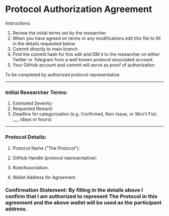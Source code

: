 # Protocol Authorization Agreement

Instructions:
1. Review the initial terms set by the researcher
2. When you have agreed on terms or any modifications edit this file to fill in the details requested below
3. Commit directly to main branch
4. Find the commit hash for this edit and DM it to the researcher on either Twitter or Telegram from a well known protocol associated account. 
3. Your GitHub account and commit will serve as proof of authorization

To be completed by authorized protocol representative.

---
### Initial Researcher Terms:

1. Estimated Severity: 
2. Requested Reward: 
3. Deadline for categorization (e.g. Confirmed, Non-Issue, or Won't Fix):  ___ (days or hours)

---
### Protocol Details:

1. Protocol Name ("The Protocol"): 

2. GitHub Handle (protocol representative): 

3. Role/Association: 

4. Wallet Address for Agreement: 

### Confirmation Statement: By filling in the details above I confirm that I am authorized to represent The Protocol in this agreement and the above wallet will be used as the participant address.
